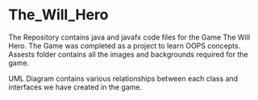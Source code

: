 # The_Will_Hero
The Repository contains java and javafx code files for the Game The Will Hero.
The Game was completed as a project to learn OOPS concepts.
Assests folder contains all the images and backgrounds required for the game.

UML Diagram contains various relationships between each class and interfaces we have created in the game.

